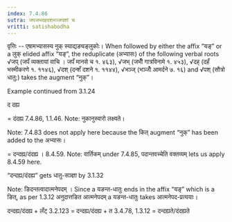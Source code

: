 ```yaml
---
index: 7.4.86
sutra: जपजभदहदशभञ्जपशां च
vritti: satishabodha
---
```



वृत्तिः -- एषामभ्यासस्य नुक् स्याद्यङ्यङ्लुकोः। When followed by either the affix “यङ्” or a लुक् elided affix “यङ्”, the reduplicate (अभ्यासः) of the following verbal roots √जप् (जपँ व्यक्तायां वाचि । जपँ मानसे च १. ४६३), √जभ् (जभीँ गात्रविनामे १. ४५३), √दह् (दहँ भस्मीकरणे १. ११४६), √दश् (दन्शँ दशने १. ११४४), √भञ्ज् (भञ्जोँ आमर्दने ७. १६) and √पश् (सौत्रो धातु:) takes the augment “नुक्”।


Example continued from 3.1.24

द दह्य

= दंदह्य 7.4.86, 1.1.46. Note: नुकानुस्वारो लक्ष्यते।

Note: 7.4.83 does not apply here because the कित् augment “नुक्” has been added to the अभ्यासः।

= दन्दह्य/दंदह्य । 8.4.59. Note: वार्तिकम् under 7.4.85, पदान्तवच्चेति वक्तव्यम् lets us apply 8.4.59 here.


“दन्दह्य/दंदह्य” gets धातु-सञ्ज्ञा by 3.1.32


Note: ङिदन्तत्वादात्मनेपदम् । Since a यङन्त-धातुः ends in the affix “यङ्” which is a ङित्, as per 1.3.12 अनुदात्तङित आत्मनेपदम् a यङन्त-धातुः takes आत्मनेपद-प्रत्ययाः।

दन्दह्य/दंदह्य + लँट् 3.2.123 = दन्दह्य/दंदह्य + त 3.4.78, 1.3.12 = दन्दह्यते/दंदह्यते

